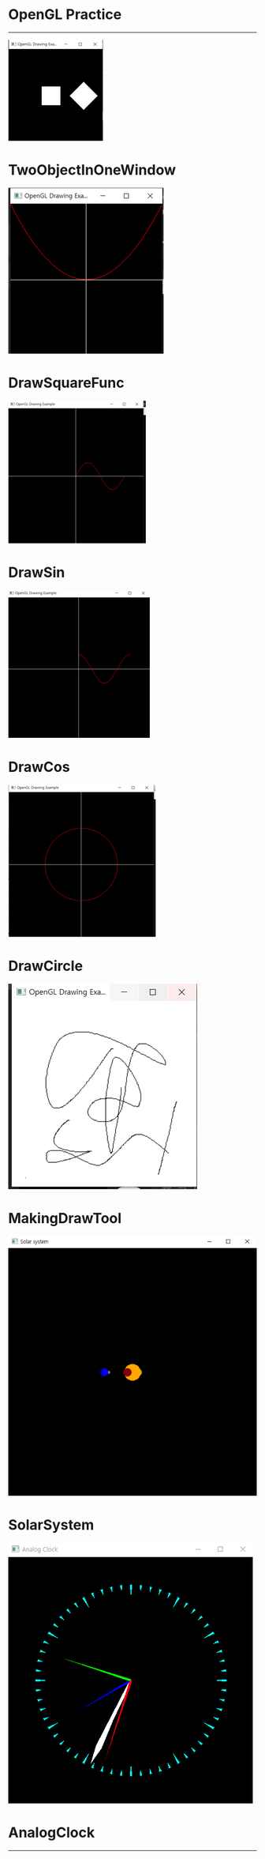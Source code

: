 OpenGL Practice
=======

-------

![TwoObjectInOneWindow](./Images/TwoObjectInOneWindow.png)

 # TwoObjectInOneWindow

![DrawSquareFunc](./Images/DrawSquareFunc.png)

 # DrawSquareFunc

![DrawSin](./Images/DrawSin.png)

 # DrawSin


![DrawCos](./Images/DrawCos.png)

 # DrawCos

![DrawCircle](./Images/DrawCircle.png)

 # DrawCircle

![MakingDrawTool](./Images/MakingDrawTool.png)

 # MakingDrawTool 

![SolarSystem](./Images/SolarSystem.PNG)

 # SolarSystem 

![AnalogClock](./Images/AnalogClock.PNG)

 # AnalogClock 

----------------
